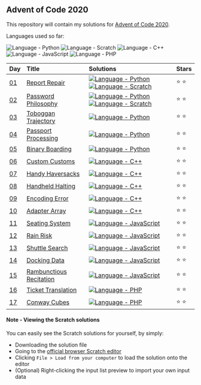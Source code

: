 ## Advent of Code 2020

This repository will contain my solutions for [Advent of Code 2020](https://adventofcode.com/2020/).

Languages used so far:

![Language - Python](https://img.shields.io/badge/Python-3572a5.svg)
![Language - Scratch](https://img.shields.io/badge/Scratch-FFAB19.svg)
![Language - C++](https://img.shields.io/badge/C++-F34B7D.svg)
![Language - JavaScript](https://img.shields.io/badge/JavaScript-F1E05A.svg)
![Language - PHP](https://img.shields.io/badge/PHP-4F5D95.svg)

| Day | Title | Solutions | Stars |
| :- | :- | :- | :- |
| [01](https://adventofcode.com/2020/day/1) | [Report Repair](day01/) | [![Language - Python](https://img.shields.io/badge/Python-3572A5.svg?style=for-the-badge)](day01/report-repair.py) [![Language - Scratch](https://img.shields.io/badge/Scratch-FFAB19.svg?style=for-the-badge)](day01/report-repair.sb3) | :star: :star: |
| [02](https://adventofcode.com/2020/day/2) | [Password Philosophy](day02/) | [![Language - Python](https://img.shields.io/badge/Python-3572A5.svg?style=for-the-badge)](day02/password-philosophy.py) [![Language - Scratch](https://img.shields.io/badge/Scratch-FFAB19.svg?style=for-the-badge)](day02/password-philosophy.sb3) | :star: :star: |
| [03](https://adventofcode.com/2020/day/3) | [Toboggan Trajectory](day03/) | [![Language - Python](https://img.shields.io/badge/Python-3572A5.svg?style=for-the-badge)](day03/toboggan-trajectory.py) | :star: :star: |
| [04](https://adventofcode.com/2020/day/4) | [Passport Processing](day04/) | [![Language - Python](https://img.shields.io/badge/Python-3572A5.svg?style=for-the-badge)](day04/passport-processing.py) | :star: :star: |
| [05](https://adventofcode.com/2020/day/5) | [Binary Boarding](day05/) | [![Language - Python](https://img.shields.io/badge/Python-3572A5.svg?style=for-the-badge)](day05/binary-boarding.py) | :star: :star: |
| [06](https://adventofcode.com/2020/day/6) | [Custom Customs](day06/) | [![Language - C++](https://img.shields.io/badge/C++-F34B7D.svg?style=for-the-badge)](day06/custom-customs.cpp) | :star: :star: |
| [07](https://adventofcode.com/2020/day/7) | [Handy Haversacks](day07/) | [![Language - C++](https://img.shields.io/badge/C++-f34b7d.svg?style=for-the-badge)](day07/handy-haversacks.cpp) | :star: :star: |
| [08](https://adventofcode.com/2020/day/8) | [Handheld Halting](day08/) | [![Language - C++](https://img.shields.io/badge/C++-f34b7d.svg?style=for-the-badge)](day08/handheld-halting.cpp) | :star: :star: |
| [09](https://adventofcode.com/2020/day/9) | [Encoding Error](day09/) | [![Language - C++](https://img.shields.io/badge/C++-f34b7d.svg?style=for-the-badge)](day09/encoding-error.cpp) | :star: :star: |
| [10](https://adventofcode.com/2020/day/10) | [Adapter Array](day10/) | [![Language - C++](https://img.shields.io/badge/C++-f34b7d.svg?style=for-the-badge)](day10/adapter-array.cpp) | :star: :star: |
| [11](https://adventofcode.com/2020/day/11) | [Seating System](day11/) | [![Language - JavaScript](https://img.shields.io/badge/JavaScript-F1E05A.svg?style=for-the-badge)](day11/seating-system.js) | :star: :star: |
| [12](https://adventofcode.com/2020/day/12) | [Rain Risk](day12/) | [![Language - JavaScript](https://img.shields.io/badge/JavaScript-F1E05A.svg?style=for-the-badge)](day12/rain-risk.js) | :star: :star: |
| [13](https://adventofcode.com/2020/day/13) | [Shuttle Search](day13/) | [![Language - JavaScript](https://img.shields.io/badge/JavaScript-F1E05A.svg?style=for-the-badge)](day13/shuttle-search.js) | :star: :star: |
| [14](https://adventofcode.com/2020/day/14) | [Docking Data](day14/) | [![Language - JavaScript](https://img.shields.io/badge/JavaScript-F1E05A.svg?style=for-the-badge)](day14/docking-data.js) | :star: :star: |
| [15](https://adventofcode.com/2020/day/15) | [Rambunctious Recitation](day15/) | [![Language - JavaScript](https://img.shields.io/badge/JavaScript-F1E05A.svg?style=for-the-badge)](day15/rambunctious-recitation.js) | :star: :star: |
| [16](https://adventofcode.com/2020/day/16) | [Ticket Translation](day16/) | [![Language - PHP](https://img.shields.io/badge/PHP-4F5D95.svg?style=for-the-badge)](day16/ticket-translation.php) | :star: :star: |
| [17](https://adventofcode.com/2020/day/17) | [Conway Cubes](day17/) | [![Language - PHP](https://img.shields.io/badge/PHP-4F5D95.svg?style=for-the-badge)](day17/conway-cubes.php) | :star: :star: |

#### Note - Viewing the Scratch solutions
You can easily see the Scratch solutions for yourself, by simply:
  * Downloading the solution file
  * Going to the [official browser Scratch editor](https://scratch.mit.edu/projects/editor/)
  * Clicking `File > Load from your computer` to load the solution onto the editor
  * (Optional) Right-clicking the input list preview to import your own input data
